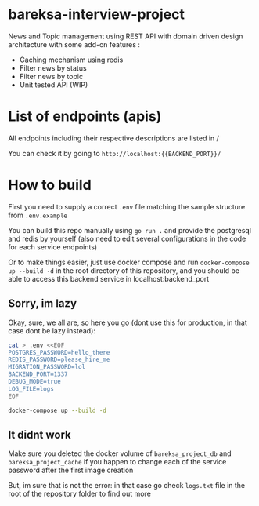 # bareksa-interview-project

News and Topic management using REST API with domain driven design architecture with some add-on features :
- Caching mechanism using redis
- Filter news by status
- Filter news by topic
- Unit tested API (WIP)

# List of endpoints (apis)

All endpoints including their respective descriptions are listed in /

You can check it by going to `http://localhost:{{BACKEND_PORT}}/`

# How to build

First you need to supply a correct `.env` file matching the sample structure from `.env.example`

You can build this repo manually using `go run .` and provide the postgresql and redis by yourself (also need to edit several configurations in the code for each service endpoints)

Or to make things easier, just use docker compose and run `docker-compose up --build -d` in the root directory of this repository, and you should be able to access this backend service in localhost:backend_port

## Sorry, im lazy

Okay, sure, we all are, so here you go (dont use this for production, in that case dont be lazy instead):
```bash
cat > .env <<EOF
POSTGRES_PASSWORD=hello_there
REDIS_PASSWORD=please_hire_me
MIGRATION_PASSWORD=lol
BACKEND_PORT=1337
DEBUG_MODE=true
LOG_FILE=logs
EOF

docker-compose up --build -d
```

## It didnt work

Make sure you deleted the docker volume of `bareksa_project_db` and `bareksa_project_cache` if you happen to change each of the service password after the first image creation

But, im sure that is not the error: in that case go check `logs.txt` file in the root of the repository folder to find out more
